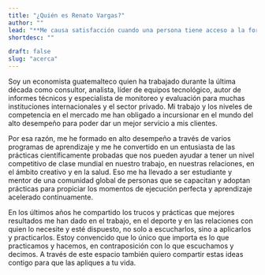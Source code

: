 ```yaml
---
title: "¿Quién es Renato Vargas?"
author: ""
lead: "**Me causa satisfacción cuando una persona tiene acceso a la forma más innovadora de resolver un problema y no se ve obligada a utilizar una solución inferior. Lo contrario me indigna.**"
shortdesc: ""

draft: false
slug: "acerca"
---
```


Soy un economista guatemalteco quien ha trabajado durante la última década como consultor, analista, líder de equipos tecnológico, autor de informes técnicos y especialista de monitoreo y evaluación para muchas instituciones internacionales y el sector privado. Mi trabajo y los niveles de competencia en el mercado me han obligado a incursionar en el mundo del alto desempeño para poder dar un mejor servicio a mis clientes. 

Por esa razón, me he formado en alto desempeño a través de varios programas de aprendizaje y me he convertido en un entusiasta de las prácticas científicamente probadas que nos pueden ayudar a tener un nivel competitivo de clase mundial en nuestro trabajo, en nuestras relaciones, en el ámbito creativo y en la salud. Eso me ha llevado a ser estudiante y mentor de una comunidad global de personas que se capacitan y adoptan prácticas para propiciar los momentos de ejecución perfecta y aprendizaje acelerado continuamente. 

En los últimos años he compartido los trucos y prácticas que mejores resultados me han dado en el trabajo, en el deporte y en las relaciones con quien lo necesite y esté dispuesto, no solo a escucharlos, sino a aplicarlos y practicarlos. Estoy convencido que lo único que importa es lo que practicamos y hacemos, en contraposición con lo que escuchamos y decimos. A través de este espacio también quiero compartir estas ideas contigo para que las apliques a tu vida.

